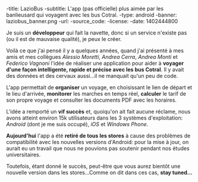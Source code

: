 -title: LazioBus
-subtitle: L'app (pas officielle) plus aimée par les banlieusard qui voyagent avec les bus Cotral.
-type: android
-banner: laziobus_banner.png
-url:
-source_code:
-license:
-date: 1402444800

Je suis un **développeur** qui fait la navette, donc si un service n'existe pas
(ou il est de mauvaise qualité), je peux le créer.

Voilà ce que j'ai pensé il y a quelques années, quand j'ai présenté à mes amis et
mes collègues *Alessio Moretti*, *Andrea Cerra*, *Andrea Monti* et *Federico Vagnoni*
l'idée de réaliser une application pour aider à **voyager d'une façon
intelligente, rapide et précise avec les bus Cotral**.  Il y avait des données et des
cervaux aussi...il ne manquait qu'un peu de code.

L'app permettait de **organiser** un voyage, en choisissant le lien de départ et
le lieu d'arrivée, **monitorer** les marches en temps réel, **calculer** le
tarif de son propre voyage et consulter les documents PDF avec les horaires.

L'idée a remporté un **vif succès** et, quoiqu'on ait fait aucune réclame,
nous avons atteint environ 15k utilisateurs dans les 3 systèmes d'exploitation:
*Android* (dont je me suis occupé), *iOS* et *Windows Phone*.

**Aujourd'hui** l'app a été **retiré de tous les stores** à cause des problèmes de
compatibilité avec les nouvelles versions d'Android: pour la mise à jour, on aurait eu
un travail que nous ne pouvions pas soutenir pendant nos études universitaires.

Toutefois, étant donné le succès, peut-être que vous aurez bientôt une nouvelle
version dans les stores...Comme on dit dans ces cas, **stay tuned...**
